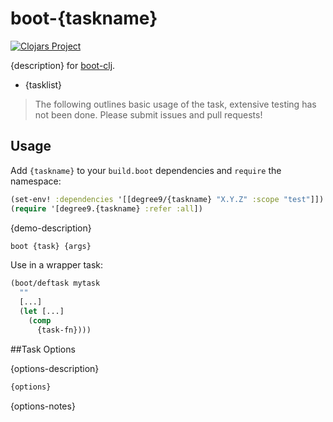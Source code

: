 # boot-{taskname}
[![Clojars Project](https://img.shields.io/clojars/v/degree9/{taskname}.svg)](https://clojars.org/degree9/{taskname})

{description} for [boot-clj][1].

* {tasklist}

> The following outlines basic usage of the task, extensive testing has not been done.
> Please submit issues and pull requests!

## Usage

Add `{taskname}` to your `build.boot` dependencies and `require` the namespace:

```clj
(set-env! :dependencies '[[degree9/{taskname} "X.Y.Z" :scope "test"]])
(require '[degree9.{taskname} :refer :all])
```

{demo-description}

```bash
boot {task} {args}
```

Use in a wrapper task:

```clojure
(boot/deftask mytask
  ""
  [...]
  (let [...]
    (comp
      {task-fn})))
```

##Task Options

{options-description}

```clojure
{options}
```

{options-notes}

[1]: https://github.com/boot-clj/boot

